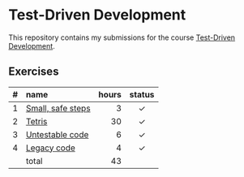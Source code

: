 # Test-Driven Development

This repository contains my submissions for the course [Test-Driven Development](https://tdd.mooc.fi).

## Exercises

|  #  | name                                            | hours | status |
| :-: | :---------------------------------------------- | ----: | :----: |
|  1  | [Small, safe steps](./exercises/small-steps/)   |     3 |   ✓    |
|  2  | [Tetris](./exercises/tetris/)                   |    30 |   ✓    |
|  3  | [Untestable code](./exercises/untestable-code/) |     6 |   ✓    |
|  4  | [Legacy code](./exercises/legacy-code/)         |     4 |   ✓    |
|     | total                                           |    43 |        |
